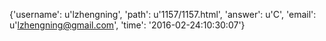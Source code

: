 {'username': u'lzhengning', 'path': u'1157/1157.html', 'answer': u'C', 'email': u'lzhengning@gmail.com', 'time': '2016-02-24:10:30:07'}